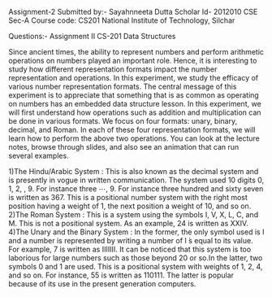 Assignment-2
Submitted by:- Sayahnneeta Dutta
Scholar Id- 2012010
CSE Sec-A
Course code: CS201
National Institute of Technology, Silchar

Questions:- Assignment II CS-201 Data Structures

Since ancient times, the ability to represent numbers and perform arithmetic operations on numbers played an important role. Hence, it is interesting to study how different representation formats impact the number representation and operations. In this experiment, we study the efficacy of various number representation formats. The central message of this experiment is to appreciate that something that is as common as operating on numbers has an embedded data structure lesson. In this experiment, we will first understand how operations such as addition and multiplication can be done in various formats. We focus on four formats: unary, binary, decimal, and Roman. In each of these four representation formats, we will learn how to perform the above two operations. You can look at the lecture notes, browse through slides, and also see an animation that can run several examples.


1)The Hindu/Arabic System : This is also known as the decimal system and is presently in vogue in written communication. The system used 10 digits 0, 1, 2, , 9. For instance three ⋯, 9. For instance three hundred and sixty seven is written as 367. This is a positional number system with the right most position having a weight of 1, the next position a weight of 10, and so on.
2)The Roman System : This is a system using the symbols I, V, X, L, C, and M. This is not a positional system. As an example, 24 is written as XXIV.
4)The Unary and the Binary System : In the former, the only symbol used is I and a number is represented by writing a number of I ́s equal to its value. For example, 7 is written as IIIIIII. It can be noticed that this system is too laborious for large numbers such as those beyond 20 or so.In the latter, two symbols 0 and 1 are used. This is a positional system with weights of 1, 2, 4, and so on. For instance, 55 is written as 110111. The latter is popular because of its use in the present generation computers.
